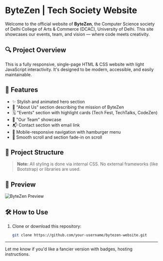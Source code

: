 # ByteZen | Tech Society Website

Welcome to the official website of **ByteZen**, the Computer Science society of Delhi College of Arts & Commerce (DCAC), University of Delhi. This site showcases our events, team, and vision — where code meets creativity.

## 🔍 Project Overview

This is a fully responsive, single-page HTML & CSS website with light JavaScript interactivity. It's designed to be modern, accessible, and easily maintainable.

## 🚀 Features

- ✨ Stylish and animated hero section
- 🧠 "About Us" section describing the mission of ByteZen
- 🗓️ "Events" section with highlight cards (Tech Fest, TechTalks, CodeZen)
- 👥 "Our Team" showcase
- 📬 Contact section with email link
- 📱 Mobile-responsive navigation with hamburger menu
- 🔁 Smooth scroll and section fade-in on scroll

## 📂 Project Structure


> **Note:** All styling is done via internal CSS. No external frameworks (like Bootstrap) or libraries are used.

## 📸 Preview

![ByteZen Preview](https://your-image-link-if-any.jpg) <!-- Optional if you host a preview -->

## 🛠️ How to Use

1. Clone or download this repository:
   ```bash
   git clone https://github.com/your-username/bytezen-website.git

---

Let me know if you'd like a fancier version with badges, hosting instructions.
